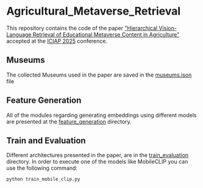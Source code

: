 # Agricultural_Metaverse_Retrieval

This repository contains the code of the paper ["Hierarchical Vision-Language Retrieval of Educational Metaverse Content in Agriculture"](https://arxiv.org/abs/2508.13713) accepted at the [ICIAP 2025](https://sites.google.com/view/iciap25) conference.

## Museums
The collected Museums used in the paper are saved in the [museums.json](https://github.com/aliabdari/Agricultural_Metaverse_Retrieval/blob/main/museums.json) file

## Feature Generation
All of the modules regarding generating embeddings using different models are presented at the [feature_generation](https://github.com/aliabdari/Agricultural_Metaverse_Retrieval/tree/main/feature_generation) directory.

## Train and Evaluation
Different architectures presented in the paper, are in the [train_evaluation](https://github.com/aliabdari/Agricultural_Metaverse_Retrieval/tree/main/train_evaluation) directory. In order to execute one of the models like MobileCLIP you can use the following command:

```
python train_mobile_clip.py
```
